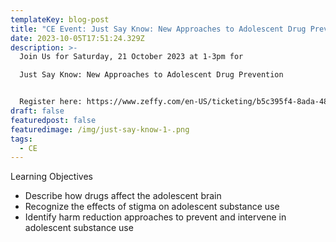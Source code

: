 ```yaml
---
templateKey: blog-post
title: "CE Event: Just Say Know: New Approaches to Adolescent Drug Prevention "
date: 2023-10-05T17:51:24.329Z
description: >-
  Join Us for Saturday, 21 October 2023 at 1-3pm for 

  Just Say Know: New Approaches to Adolescent Drug Prevention 


  Register here: https://www.zeffy.com/en-US/ticketing/b5c395f4-8ada-4803-8650-da7ab26f9606
draft: false
featuredpost: false
featuredimage: /img/just-say-know-1-.png
tags:
  - CE
---
```

L﻿earning Objectives

* Describe how drugs affect the adolescent brain
* Recognize the effects of stigma on adolescent substance use
* Identify harm reduction approaches to prevent and intervene in adolescent substance use